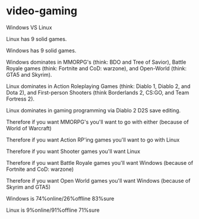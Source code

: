 # video-gaming
Windows VS Linux

Linux has 9 solid games.

Windows has 9 solid games.

Windows dominates in MMORPG's (think: BDO and Tree of Savior), Battle Royale games
(think: Fortnite and CoD: warzone), and Open-World (think: GTA5 and Skyrim).

Linux dominates in Action Roleplaying Games (think: Diablo 1, Diablo 2, and Dota 2),
and First-person Shooters (think Borderlands 2, CS:GO, and Team Fortress 2).

Linux dominates in gaming programming via Diablo 2 D2S save editing.

Therefore if you want MMORPG's you'll want to go with either (because of World of Warcraft)

Therefore if you want Action RP'ing games you'll want to go with Linux

Therefore if you want Shooter games you'll want Linux

Therefore if you want Battle Royale games you'll want Windows (because of Fortnite and CoD: warzone)

Therefore if you want Open World games you'll want Windows (because of Skyrim and GTA5)

Windows is 74%online/26%offline 83%sure

Linux is 9%online/91%offline 71%sure

